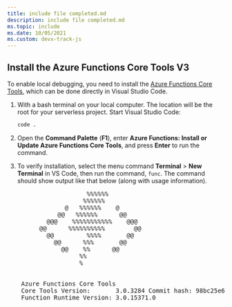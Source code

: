 ```yaml
---
title: include file completed.md
description: include file completed.md
ms.topic: include
ms.date: 10/05/2021
ms.custom: devx-track-js
---
```


## Install the Azure Functions Core Tools V3

To enable local debugging, you need to install the [Azure Functions Core Tools](https://github.com/Azure/azure-functions-core-tools), which can be done directly in Visual Studio Code.

1. With a bash terminal on your local computer. The location will be the root for your serverless project. Start Visual Studio Code:

    ```bash
    code .
    ```

1. Open the **Command Palette** (**F1**), enter **Azure Functions: Install or Update Azure Functions Core Tools**, and press **Enter** to run the command.

1. To verify installation, select the menu command **Terminal** > **New Terminal** in VS Code, then run the command, `func`. The command should show output like that below (along with usage information).

    <pre>
                      %%%%%%
                     %%%%%%
                @   %%%%%%    @      
              @@   %%%%%%      @@    
           @@@    %%%%%%%%%%%    @@@ 
         @@      %%%%%%%%%%        @@
           @@         %%%%       @@  
             @@      %%%       @@    
               @@    %%      @@      
                    %%
                    %
    
    
    Azure Functions Core Tools
    Core Tools Version:       3.0.3284 Commit hash: 98bc25e668274edd175a1647fe5a9bc4ffb6887d 
    Function Runtime Version: 3.0.15371.0
    </pre>